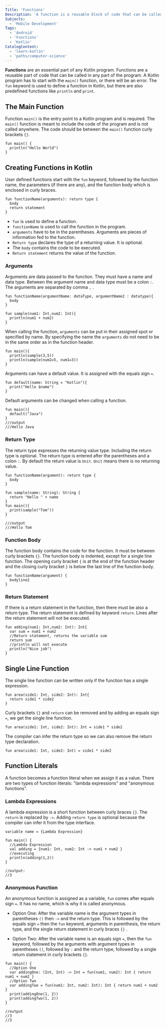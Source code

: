 ```yaml
---
Title: 'Functions'
Description: 'A function is a reusable block of code that can be called from elsewhere in the program.'
Subjects: 
  - 'Mobile Development'
Tags: 
  - 'Android'
  - 'Functions'
  - 'Kotlin'
CatalogContent: 
  - 'learn-kotlin'
  - 'paths/computer-science'
---
```


**Functions** are an essential part of any Kotlin program. Functions are a reusable part of code that can be called in any part of the program. A Kotlin program has to start with the `main()` function, or there will be an error. The `fun` keyword is used to define a function in Kotlin, but there are also predefined functions like `println` and `print`.

## The Main Function

Function `main()` is the entry point to a Kotlin program and is required. The `main()` function is meant to include the code of the program and is not called anywhere. The code should be between the `main()` function curly brackets `{}`.

```
fun main() {
  println("Hello World")
}
```

## Creating Functions in Kotlin

User defined functions start with the `fun` keyword, followed by the function name, the parameters (if there are any), and the function body which is enclosed in curly braces.

```pseudo
fun functionName(arguments): return type {
  body
  return statement
}
```

- `fun` is used to define a function.
- `functionName` is used to call the function in the program.
- `arguments` have to be in the parentheses. Arguments are pieces of information fed to the function.
- `Return type` declares the type of a returning value. It is optional.
- The `body` contains the code to be executed.
- `Return statement` returns the value of the function.

### Arguments

Arguments are data passed to the function. They must have a name and data type. Between the argument name and data type must be a colon `:`. The arguments are separated by comma `,` .

```pseudo
fun functionName(argumentName: dataType, argumentName2 : datatype){
  body
}
```

```pseudo
fun sample(num1: Int,num2: Int){
  println(num1 + num2)
}
```

When calling the function, `arguments` can be put in their assigned spot or specified by name. By specifying the name the `arguments` do not need to be in the same order as in the function header.

```pseudo
fun main(){
  println(sample(3,5))
  println(sample(num2=5, num1=3))
}
```

Arguments can have a default value. It is assigned with the equals sign `=`.

```
fun default(name: String = "Kotlin"){
  print("Hello $name")
}
```

Default arguments can be changed when calling a function.

```
fun main(){
  default("Java")
}
///output
///Hello Java
```

### Return Type

The return type expresses the returning value type. Including the return type is optional. The return type is entered after the parentheses and a colon `:`. By default the return value is `Unit`. `Unit` means there is no returning value.

```pseudo
fun functionName(argument): return type {
  body
}
```

```
fun sample(name: String): String {
  return "Hello " + name
}
fun main(){
  print(sample("Tom"))
}

///output
///Hello Tom
```

### Function Body

The function body contains the code for the function. It must be between curly brackets `{}`. The function body is indented, except for a single line function. The opening curly bracket `{` is at the end of the function header and the closing curly bracket `}` is below the last line of the function body.

```pseudo
fun functionName(argument) {
  bodyline2
}
```

### Return Statement

If there is a return statement in the function, then there must be also a return type. The return statement is defined by keyword `return`. Lines after the return statement will not be executed.

```pseudo
fun adding(num1: Int,num2: Int): Int{
  var sum = num1 + num2
  //Return statement, returns the variable sum
  return sum
  //println will not execute
  println("Nice job")
}
```

## Single Line Function

The single line function can be written only if the function has a single expression.

```
fun area(side1: Int, side2: Int): Int{
  return side1 * side2
}
```

Curly brackets `{}` and `return` can be removed and by adding an equals sign `=`, we get the single line function.

```
fun area(side1: Int, side2: Int): Int = side1 * side2
```

The compiler can infer the return type so we can also remove the return type declaration.

```
fun area(side1: Int, side2: Int) = side1 * side2
```

## Function Literals

A function becomes a function literal when we assign it as a value. There are two types of function literals: "lambda expressions" and "anonymous functions".

### Lambda Expressions

A lambda expression is a short function between curly braces `{}`. The `return` is replaced by `->`. Adding `return type` is optional because the compiler can infer it from the type interface.

```
variable name = {Lambda Expression}

fun main() {
  //Lambda Expression
  val adding = {num1: Int, num2: Int -> num1 + num2 }
  //executing
  println(adding(1,2))
}

//output:
//3
```

### Anonymous Function

An anonymous function is assigned as a variable, `fun` comes after equals sign `=`. It has no name, which is why it is called anonymous. 

- Option One: After the variable name is the argument types in parentheses `()` then `->` and the return type. This is followed by the equals sign `=` then the `fun` keyword, arguments in parenthesis, the return type, and the single return statement in curly braces `{}` .

- Option Two: After the variable name is an equals sign `=`, then the `fun` keyword, followed by the arguments with argument types in parentheses `()`, followed by `:` and the return type, followed by a single return statement in curly brackets `{}`.

```
fun main() {
  //Option One
  var addingOne: (Int, Int) -> Int = fun(num1, num2): Int { return num1 + num2 }
  //Option Two
  var addingTwo = fun(num1: Int, num2: Int): Int { return num1 + num2 }
  print(addingOne(1, 2))
  print(addingTwo(1, 2))
} 

//output
//3
//3
```

